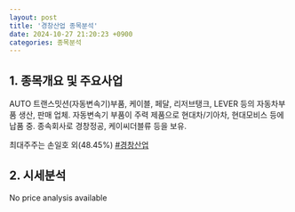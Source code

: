 ```yaml
---
layout: post
title: '경창산업 종목분석'
date: 2024-10-27 21:20:23 +0900
categories: 종목분석
---
```


## 1. 종목개요 및 주요사업

AUTO 트랜스밋션(자동변속기)부품, 케이블, 페달, 리저브탱크, LEVER 등의 자동차부품 생산, 판매 업체. 자동변속기 부품이 주력 제품으로 현대차/기아차, 현대모비스 등에 납품 중. 종속회사로 경창정공, 케이씨더블류 등을 보유. 

최대주주는 손일호 외(48.45%)
[#경창산업](#)

## 2. 시세분석

No price analysis available
